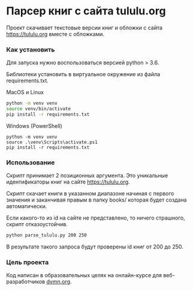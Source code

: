 # Парсер книг с сайта tululu.org

Проект скачивает текстовые версии книг и обложки с сайта https://tululu.org вместе с обложками.

### Как установить

Для запуска нужно воспользоваться версией python > 3.6.

Библиотеки установить в виртуальное окружение из файла requirements.txt.

MacOS и Linux
```bash
python -m venv venv
source venv/bin/activate
pip install -r requirements.txt
```

Windows (PowerShell)
```
python -m venv venv
source .\venv\Scripts\activate.ps1
pip install -r requirements.txt
```

### Использование

Скрипт принимает 2 позиционных аргумента. Это уникальные идентификаторы книг на сайте https://tululu.org.

Скрипт скачает книги в указанном диапазоне начиная с первого значения и заканчивая правым в папку books/ которая будет создана автоматически. 

Если какого-то из id на сайте не представлено, то ничего страшного, скрипт отказоустойчив. 

```bash
python parse_tululu.py 200 250
```

В результате такого запроса будут проверены id книг от 200 до 250.

### Цель проекта

Код написан в образовательных целях на онлайн-курсе для веб-разработчиков [dvmn.org](https://dvmn.org/).
